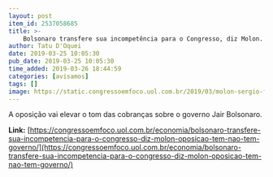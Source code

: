 ```yaml
---
layout: post
item_id: 2537058685
title: >-
    Bolsonaro transfere sua incompetência para o Congresso, diz Molon. “Oposição tem, não tem governo”
author: Tatu D'Oquei
date: 2019-03-25 10:05:30
pub_date: 2019-03-25 10:05:30
time_added: 2019-03-26 18:44:59
categories: [avisamos]
tags: []
image: https://static.congressoemfoco.uol.com.br/2019/03/molon-sergio-frances-psb-e1553518798234.jpg
---
```


A oposição vai elevar o tom das cobranças sobre o governo Jair Bolsonaro.

**Link:** [https://congressoemfoco.uol.com.br/economia/bolsonaro-transfere-sua-incompetencia-para-o-congresso-diz-molon-oposicao-tem-nao-tem-governo/](https://congressoemfoco.uol.com.br/economia/bolsonaro-transfere-sua-incompetencia-para-o-congresso-diz-molon-oposicao-tem-nao-tem-governo/)

